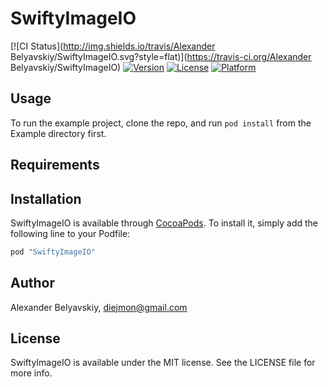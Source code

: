 # SwiftyImageIO

[![CI Status](http://img.shields.io/travis/Alexander Belyavskiy/SwiftyImageIO.svg?style=flat)](https://travis-ci.org/Alexander Belyavskiy/SwiftyImageIO)
[![Version](https://img.shields.io/cocoapods/v/SwiftyImageIO.svg?style=flat)](http://cocoapods.org/pods/SwiftyImageIO)
[![License](https://img.shields.io/cocoapods/l/SwiftyImageIO.svg?style=flat)](http://cocoapods.org/pods/SwiftyImageIO)
[![Platform](https://img.shields.io/cocoapods/p/SwiftyImageIO.svg?style=flat)](http://cocoapods.org/pods/SwiftyImageIO)

## Usage

To run the example project, clone the repo, and run `pod install` from the Example directory first.

## Requirements

## Installation

SwiftyImageIO is available through [CocoaPods](http://cocoapods.org). To install
it, simply add the following line to your Podfile:

```ruby
pod "SwiftyImageIO"
```

## Author

Alexander Belyavskiy, diejmon@gmail.com

## License

SwiftyImageIO is available under the MIT license. See the LICENSE file for more info.
